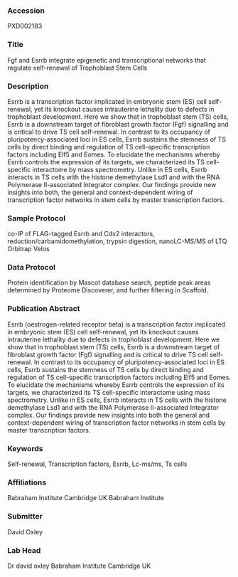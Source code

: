 ### Accession
PXD002183

### Title
Fgf and Esrrb integrate epigenetic and transcriptional networks that regulate self-renewal of Trophoblast Stem Cells

### Description
Esrrb is a transcription factor implicated in embryonic stem (ES) cell self-renewal, yet its knockout causes intrauterine lethality due to defects in trophoblast development. Here we show that in trophoblast stem (TS) cells, Esrrb is a downstream target of fibroblast growth factor (Fgf) signalling and is critical to drive TS cell self-renewal. In contrast to its occupancy of pluripotency-associated loci in ES cells, Esrrb sustains the stemness of TS cells by direct binding and regulation of TS cell-specific transcription factors including Elf5 and Eomes. To elucidate the mechanisms whereby Esrrb controls the expression of its targets, we characterized its TS cell-specific interactome by mass spectrometry. Unlike in ES cells, Esrrb interacts in TS cells with the histone demethylase Lsd1 and with the RNA Polymerase II-associated Integrator complex. Our findings provide new insights into both, the general and context-dependent wiring of transcription factor networks in stem cells by master transcription factors.

### Sample Protocol
co-IP of FLAG-tagged Esrrb and Cdx2 interactors, reduction/carbamidomethylation, trypsin digestion, nanoLC-MS/MS of LTQ Orbitrap Velos

### Data Protocol
Protein identification by Mascot database search, peptide peak areas determined by Proteome Discoverer, and further filtering in Scaffold.

### Publication Abstract
Esrrb (oestrogen-related receptor beta) is a transcription factor implicated in embryonic stem (ES) cell self-renewal, yet its knockout causes intrauterine lethality due to defects in trophoblast development. Here we show that in trophoblast stem (TS) cells, Esrrb is a downstream target of fibroblast growth factor (Fgf) signalling and is critical to drive TS cell self-renewal. In contrast to its occupancy of pluripotency-associated loci in ES cells, Esrrb sustains the stemness of TS cells by direct binding and regulation of TS cell-specific transcription factors including Elf5 and Eomes. To elucidate the mechanisms whereby Esrrb controls the expression of its targets, we characterized its TS cell-specific interactome using mass spectrometry. Unlike in ES cells, Esrrb interacts in TS cells with the histone demethylase Lsd1 and with the RNA Polymerase II-associated Integrator complex. Our findings provide new insights into both the general and context-dependent wiring of transcription factor networks in stem cells by master transcription factors.

### Keywords
Self-renewal, Transcription factors, Esrrb, Lc-ms/ms, Ts cells

### Affiliations
Babraham Institute Cambridge UK
Babraham Institute

### Submitter
David Oxley

### Lab Head
Dr david oxley
Babraham Institute Cambridge UK


